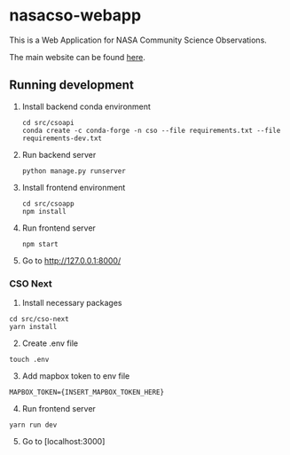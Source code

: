 # nasacso-webapp

This is a Web Application for NASA Community Science Observations.

The main website can be found [here](http://communitysnowobs.org).

## Running development

1. Install backend conda environment
   ```
   cd src/csoapi
   conda create -c conda-forge -n cso --file requirements.txt --file requirements-dev.txt
   ```
2. Run backend server
   ```
   python manage.py runserver
   ```
3. Install frontend environment
   ```
   cd src/csoapp
   npm install
   ```
4. Run frontend server
   ```
   npm start
   ```
6. Go to http://127.0.0.1:8000/

### CSO Next

1. Install necessary packages

```
cd src/cso-next
yarn install
```

2. Create .env file
```
touch .env
```

3. Add mapbox token to env file
```
MAPBOX_TOKEN={INSERT_MAPBOX_TOKEN_HERE}
```
4. Run frontend server
```
yarn run dev
```
5. Go to [localhost:3000]
